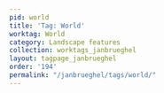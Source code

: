 ```yaml
---
pid: world
title: 'Tag: World'
worktag: World
category: Landscape features
collection: worktags_janbrueghel
layout: tagpage_janbrueghel
order: '194'
permalink: "/janbrueghel/tags/world/"
---
```

